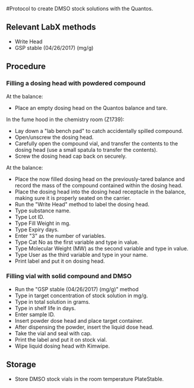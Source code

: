 #Protocol to create DMSO stock solutions with the Quantos.

## Relevant LabX methods 
- Write Head
- GSP stable (04/26/2017) (mg/g)


## Procedure

### Filling a dosing head with powdered compound

At the balance:

- Place an empty dosing head on the Quantos balance and tare.

In the fume hood in the chemistry room (Z1739):

- Lay down a "lab bench pad" to catch accidentally spilled compound.
- Open/unscrew the dosing head.
- Carefully open the compound vial, and transfer the contents to the dosing head (use a small spatula to transfer the contents).
- Screw the dosing head cap back on securely.

At the balance:

- Place the now filled dosing head on the previously-tared balance and record the mass of the compound contained within the dosing head.
- Place the dosing head into the dosing head receptacle in the balance, making sure it is properly seated on the carrier.
- Run the "Write Head" method to label the dosing head.
- Type substance name.
- Type Lot ID.
- Type Fill Weight in mg.
- Type Expiry days.
- Enter "3" as the number of variables.
- Type Cat No as the first variable and type in value.
- Type Molecular Weight (MW) as the second variable and type in value.
- Type User as the third variable and type in your name. 
- Print label and put it on dosing head.

### Filling vial with solid compound and DMSO

- Run the "GSP stable (04/26/2017) (mg/g)" method
- Type in target concentration of stock solution in mg/g.
- Type in total solution in grams.
- Type in shelf life in days.
- Enter sample ID.
- Insert powder dose head and place target container.
- After dispensing the powder, insert the liquid dose head.
- Take the vial and seal with cap.
- Print the label and put it on stock vial.
- Wipe liquid dosing head with Kimwipe. 

## Storage
- Store DMSO stock vials in the room temperature PlateStable.

